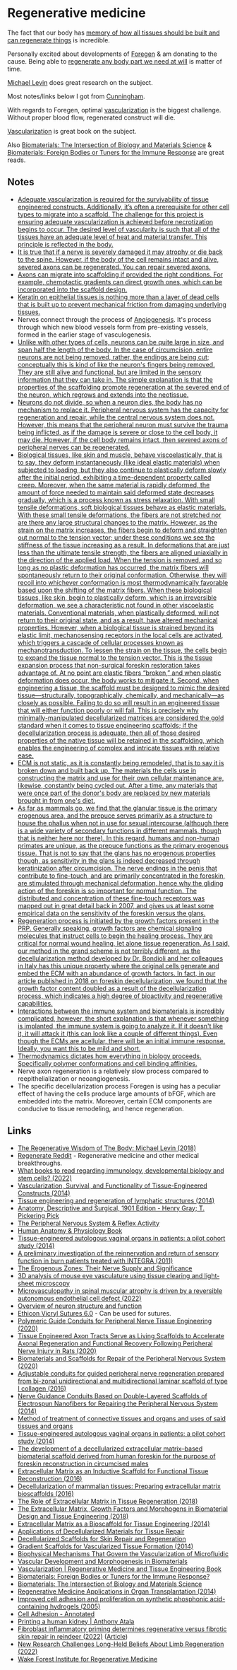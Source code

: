 # Regenerative medicine

The fact that our body has [memory of how all tissues should be built and can regenerate things](https://www.youtube.com/watch?v=D1H6NsRTlH0) is incredible.

Personally excited about developments of [Foregen](https://www.foregen.org/) & am donating to the cause. Being able to [regenerate any body part we need at will](https://www.youtube.com/watch?v=p3lsYlod5OU&t=8427s) is matter of time.

[Michael Levin](https://wyss.harvard.edu/team/associate-faculty/michael-levin-ph-d/) does great research on the subject.

Most notes/links below I got from [Cunningham](https://www.reddit.com/user/Cunningham_Foregen/).

With regards to Foregen, optimal [vascularization](https://twitter.com/alainchedotal/status/1605855847082598400) is the biggest challenge. Without proper blood flow, regenerated construct will die.

[Vascularization](https://www.taylorfrancis.com/books/edit/10.1201/b16777/vascularization-eric-brey?refId=d16e0269-5cf7-4246-8ac8-bd0a79f08091&context=ubx) is great book on the subject.

Also [Biomaterials: The Intersection of Biology and Materials Science](https://www.ncbi.nlm.nih.gov/pmc/articles/PMC6386828/) & [Biomaterials: Foreign Bodies or Tuners for the Immune Response](https://www.ncbi.nlm.nih.gov/pmc/articles/PMC6386828/) are great reads.

## Notes

- [Adequate vascularization is required for the survivability of tissue engineered constructs. Additionally, it’s often a prerequisite for other cell types to migrate into a scaffold. The challenge for this project is ensuring adequate vascularization is achieved before necrotization begins to occur. The desired level of vascularity is such that all of the tissues have an adequate level of heat and material transfer. This principle is reflected in the body.](https://www.reddit.com/r/Foregen/comments/zooz8k/any_updates_in_a_rough_spot/)
- [It is true that if a nerve is severely damaged it may atrophy or die back to the spine. However, if the body of the cell remains intact and alive, severed axons can be regenerated. You can repair severed axons.](https://www.reddit.com/r/Foregen/comments/ul445n/thoughts_on_this_comment_thread_regarding_neural/i7v2rs3/?context=3)
- [Axons can migrate into scaffolding if provided the right conditions. For example, chemotactic gradients can direct growth ones, which can be incorporated into the scaffold design.](https://www.reddit.com/r/Foregen/comments/ul445n/thoughts_on_this_comment_thread_regarding_neural/i7v2rs3/?context=3)
- [Keratin on epithelial tissues is nothing more than a layer of dead cells that is built up to prevent mechanical friction from damaging underlying tissues.](https://www.reddit.com/r/Foregen/comments/ulees6/is_there_any_other_proof_that_the_glans_will/i7uzvgt/?context=3)
- Nerves connect through the process of [Angiogenesis](https://en.wikipedia.org/wiki/Angiogenesis). It's process through which new blood vessels form from pre-existing vessels, formed in the earlier stage of vasculogenesis.
- [Unlike with other types of cells, neurons can be quite large in size, and span half the length of the body. In the case of circumcision, entire neurons are not being removed, rather, the endings are being cut; conceptually this is kind of like the neuron's fingers being removed. They are still alive and functional, but are limited in the sensory information that they can take in. The simple explanation is that the properties of the scaffolding promote regeneration at the severed end of the neuron, which regrows and extends into the neotissue.](https://www.reddit.com/r/Foregen/comments/ud9clq/how_do_the_nerves_connect/i6itz4w/?context=3)
- [Neurons do not divide, so when a neuron dies, the body has no mechanism to replace it. Peripheral nervous system has the capacity for regeneration and repair, while the central nervous system does not. However, this means that the peripheral neuron must survive the trauma being inflicted, as if the damage is severe or close to the cell body, it may die. However, if the cell body remains intact, then severed axons of peripheral nerves can be regenerated.](https://www.reddit.com/r/Foregen/comments/tt7hgq/i_had_learned_in_high_school_biology_classes_that/i2wsq1k/?context=3)
- [Biological tissues, like skin and muscle, behave viscoelastically, that is to say, they deform instantaneously (like ideal elastic materials) when subjected to loading, but they also continue to plastically deform slowly after the initial period, exhibiting a time-dependent property called creep. Moreover, when the same material is rapidly deformed, the amount of force needed to maintain said deformed state decreases gradually, which is a process known as stress relaxation. With small tensile deformations, soft biological tissues behave as elastic materials. With these small tensile deformations, the fibers are not stretched nor are there any large structural changes to the matrix. However, as the strain on the matrix increases, the fibers begin to deform and straighten out normal to the tension vector; under these conditions we see the stiffness of the tissue increasing as a result. In deformations that are just less than the ultimate tensile strength, the fibers are aligned uniaxially in the direction of the applied load. When the tension is removed, and so long as no plastic deformation has occurred, the matrix fibers will spontaneously return to their original conformation. Otherwise, they will recoil into whichever conformation is most thermodynamically favorable based upon the shifting of the matrix fibers. When these biological tissues, like skin, begin to plastically deform, which is an irreversible deformation, we see a characteristic not found in other viscoelastic materials. Conventional materials, when plastically deformed, will not return to their original state, and as a result, have altered mechanical properties. However, when a biological tissue is strained beyond its elastic limit, mechanosensing receptors in the local cells are activated, which triggers a cascade of cellular processes known as mechanotransduction. To lessen the strain on the tissue, the cells begin to expand the tissue normal to the tension vector. This is the tissue expansion process that non-surgical foreskin restoration takes advantage of. At no point are elastic fibers “broken,” and when plastic deformation does occur, the body works to mitigate it. Second, when engineering a tissue, the scaffold must be designed to mimic the desired tissue—structurally, topographically, chemically, and mechanically—as closely as possible. Failing to do so will result in an engineered tissue that will either function poorly or will fail. This is precisely why minimally-manipulated decellularized matrices are considered the gold standard when it comes to tissue engineering scaffolds; if the decellularization process is adequate, then all of those desired properties of the native tissue will be retained in the scaffolding, which enables the engineering of complex and intricate tissues with relative ease.](https://www.reddit.com/r/Foregen/comments/sry3xl/elastins_in_the_ecm/hwxxs6t/?context=3)
- [ECM is not static, as it is constantly being remodeled, that is to say it is broken down and built back up. The materials the cells use in constructing the matrix and use for their own cellular maintenance are, likewise, constantly being cycled out. After a time, any materials that were once part of the donor's body are replaced by new materials brought in from one's diet.](https://www.reddit.com/r/Foregen/comments/spsboj/synthetic_ecm_availability/hwv3v6j/?context=3)
- [As far as mammals go, we find that the glanular tissue is the primary erogenous area, and the prepuce serves primarily as a structure to house the phallus when not in use for sexual intercourse (although there is a wide variety of secondary functions in different mammals, though that is neither here nor there). In this regard, humans and non-human primates are unique, as the prepuce functions as the primary erogenous tissue. That is not to say that the glans has no erogenous properties though, as sensitivity in the glans is indeed decreased through keratinization after circumcision. The nerve endings in the penis that contribute to fine-touch, and are primarily concentrated in the foreskin, are stimulated through mechanical deformation, hence why the gliding action of the foreskin is so important for normal function. The distributed and concentration of these fine-touch receptors was mapped out in great detail back in 2007, and gives us at least some empirical data on the sensitivity of the foreskin versus the glans.](https://www.reddit.com/r/Foregen/comments/qbs8bg/the_foreskin_being_more_sensitive_than_the_glans/hhxp31i/?context=3)
- [Regeneration process is initiated by the growth factors present in the PRP. Generally speaking, growth factors are chemical signaling molecules that instruct cells to begin the healing process. They are critical for normal wound healing, let alone tissue regeneration. As I said, our method in the grand scheme is not terribly different, as the decellularization method developed by Dr. Bondioli and her colleagues in Italy has this unique property where the original cells generate and embed the ECM with an abundance of growth factors. In fact, in our article published in 2018 on foreskin decellularization, we found that the growth factor content doubled as a result of the decellularization process, which indicates a high degree of bioactivity and regenerative capabilities.](https://www.reddit.com/r/Foregen/comments/qerf5m/could_this_technology_be_used_to_regrow_foreskin/hhxfvqg/?context=3)
- [Interactions between the immune system and biomaterials is incredibly complicated, however, the short explanation is that whenever something is implanted, the immune system is going to analyze it. If it doesn't like it, it will attack it (this can look like a couple of different things). Even though the ECMs are acellular, there will be an initial immune response. Ideally, you want this to be mild and short.](https://cdn.discordapp.com/attachments/737747374008565803/1032061061135863808/Temenoff_Mikos_-_2008_-_Immune_Response_to_Biomaterials-annotated.pdf)
- [Thermodynamics dictates how everything in biology proceeds. Specifically polymer conformations and cell binding affinities.](https://cdn.discordapp.com/attachments/737747374008565803/1031472747093696512/Saltzman_-_2004_-_Cell_Interactions_With_Polymers-annotated.pdf)
- Nerve axon regeneration is a relatively slow process compared to reepithelialization or neoangiogenesis.
- The specific decellularization process Foregen is using has a peculiar effect of having the cells produce large amounts of bFGF, which are embedded into the matrix. Moreover, certain ECM components are conducive to tissue remodeling, and hence regeneration.

## Links

- [The Regenerative Wisdom of The Body: Michael Levin (2018)](https://www.youtube.com/watch?v=D1H6NsRTlH0)
- [Regenerate Reddit](https://www.reddit.com/r/regenerate/) - Regenerative medicine and other medical breakthroughs.
- [What books to read regarding immunology, developmental biology and stem cells? (2022)](https://www.reddit.com/r/biology/comments/4q8p8z/what_books_to_read_regarding_immunology/)
- [Vascularization, Survival, and Functionality of Tissue-Engineered Constructs (2014)](https://www.sciencedirect.com/science/article/pii/B9780124201453000146?via%3Dihub)
- [Tissue engineering and regeneration of lymphatic structures (2014)](https://www.ncbi.nlm.nih.gov/pmc/articles/PMC4095806/)
- [Anatomy, Descriptive and Surgical, 1901 Edition - Henry Gray; T. Pickering Pick](https://www.abebooks.com/9780914294085/Anatomy-Descriptive-Surgical-1901-Edition-0914294083/plp)
- [The Peripheral Nervous System & Reflex Activity](https://www.spinedragon.com/student_material/reading/2017_the_peripheral_nervous_system_and_reflex_activity.pdf)
- [Human Anatomy & Physiology Book](https://www.amazon.com/Human-Anatomy-Physiology-Elaine-Marieb/dp/0134580990)
- [Tissue-engineered autologous vaginal organs in patients: a pilot cohort study (2014)](https://pubmed.ncbi.nlm.nih.gov/24726478/)
- [A preliminary investigation of the reinnervation and return of sensory function in burn patients treated with INTEGRA (2011)](https://www.sciencedirect.com/science/article/abs/pii/S0305417911001240?via%3Dihub)
- [The Erogenous Zones: Their Nerve Supply and Significance](http://www.cirp.org/library/anatomy/winkelmann/)
- [3D analysis of mouse eye vasculature using tissue clearing and light-sheet microscopy](https://twitter.com/alainchedotal/status/1605855847082598400)
- [Microvasculopathy in spinal muscular atrophy is driven by a reversible autonomous endothelial cell defect (2022)](https://pubmed.ncbi.nlm.nih.gov/36099045/)
- [Overview of neuron structure and function](https://www.khanacademy.org/science/biology/human-biology/neuron-nervous-system/a/overview-of-neuron-structure-and-function)
- [Ethicon Vicryl Sutures 6.0](https://www.swallowdental.co.uk/6-0-ethicon-vicryl-suture.html) - Can be used for sutures.
- [Polymeric Guide Conduits for Peripheral Nerve Tissue Engineering (2020)](https://www.frontiersin.org/articles/10.3389/fbioe.2020.582646/full)
- [Tissue Engineered Axon Tracts Serve as Living Scaffolds to Accelerate Axonal Regeneration and Functional Recovery Following Peripheral Nerve Injury in Rats (2020)](https://www.frontiersin.org/articles/10.3389/fbioe.2020.00492/full)
- [Biomaterials and Scaffolds for Repair of the Peripheral Nervous System (2020)](https://link.springer.com/referenceworkentry/10.1007/978-3-030-06217-0_3-1)
- [Adjustable conduits for guided peripheral nerve regeneration prepared from bi-zonal unidirectional and multidirectional laminar scaffold of type I collagen (2016)](https://www.sciencedirect.com/science/article/pii/S0928493120337577)
- [Nerve Guidance Conduits Based on Double-Layered Scaffolds of Electrospun Nanofibers for Repairing the Peripheral Nervous System (2014)](https://www.ncbi.nlm.nih.gov/pmc/articles/PMC4073935/)
- [Method of treatment of connective tissues and organs and uses of said tissues and organs](https://patents.google.com/patent/WO2009050571A3/en)
- [Tissue-engineered autologous vaginal organs in patients: a pilot cohort study (2014)](<https://www.thelancet.com/journals/lancet/article/PIIS0140-6736(14)60542-0/fulltext>)
- [The development of a decellularized extracellular matrix–based biomaterial scaffold derived from human foreskin for the purpose of foreskin reconstruction in circumcised males](https://journals.sagepub.com/doi/full/10.1177/2041731418812613)
- [Extracellular Matrix as an Inductive Scaffold for Functional Tissue Reconstruction (2016)](https://www.sciencedirect.com/science/article/pii/B9780128005484000024?via%3Dihub)
- [Decellularization of mammalian tissues: Preparing extracellular matrix bioscaffolds (2016)](https://www.sciencedirect.com/science/article/pii/B9781782420873000043)
- [The Role of Extracellular Matrix in Tissue Regeneration (2018)](https://www.intechopen.com/chapters/60312)
- [The Extracellular Matrix, Growth Factors and Morphogens in Biomaterial Design and Tissue Engineering (2018)](https://link.springer.com/chapter/10.1007/978-3-319-77023-9_1)
- [Extracellular Matrix as a Bioscaffold for Tissue Engineering (2014)](https://www.sciencedirect.com/science/article/pii/B9780124201453000055?via%3Dihub)
- [Applications of Decellularized Materials for Tissue Repair](https://link.springer.com/chapter/10.1007/978-981-33-6962-7_4)
- [Decellularized Scaffolds for Skin Repair and Regeneration](https://www.mdpi.com/2076-3417/10/10/3435)
- [Gradient Scaffolds for Vascularized Tissue Formation (2014)](https://www.taylorfrancis.com/chapters/edit/10.1201/b16777-13/gradient-scaffolds-vascularized-tissue-formation-michael-turturro-georgia-papavasiliou)
- [Biophysical Mechanisms That Govern the Vascularization of Microfluidic](https://www.taylorfrancis.com/chapters/edit/10.1201/b16777-10/biophysical-mechanisms-govern-vascularization-microfluidic-scaffolds-keith-wong-james-truslow-aimal-khankhel-joe-tien)
- [Vascular Development and Morphogenesis in Biomaterials](https://www.taylorfrancis.com/chapters/edit/10.1201/b16777-9/vascular-development-morphogenesis-biomaterials-sebastian-barreto-ortiz-quinton-smith-sharon-gerecht)
- [Vascularization | Regenerative Medicine and Tissue Engineering Book](https://www.taylorfrancis.com/books/edit/10.1201/b16777/vascularization-eric-brey?refId=d16e0269-5cf7-4246-8ac8-bd0a79f08091&context=ubx)
- [Biomaterials: Foreign Bodies or Tuners for the Immune Response?](https://www.ncbi.nlm.nih.gov/pmc/articles/PMC6386828/)
- [Biomaterials: The Intersection of Biology and Materials Science](https://www.amazon.nl/Biomaterials-Intersection-Biology-Materials-Science/dp/0130097101)
- [Regenerative Medicine Applications in Organ Transplantation (2014)](https://www.sciencedirect.com/book/9780123985231/regenerative-medicine-applications-in-organ-transplantation)
- [Improved cell adhesion and proliferation on synthetic phosphonic acid-containing hydrogels (2005)](https://pubmed.ncbi.nlm.nih.gov/15621257/)
- [Cell Adhesion - Annotated](https://cdn.discordapp.com/attachments/737747374008565803/1031472796204793896/Saltzman_-_2004_-_Cell_Adhesion-annotated.pdf)
- [Printing a human kidney | Anthony Atala](https://www.youtube.com/watch?v=9RMx31GnNXY)
- [Fibroblast inflammatory priming determines regenerative versus fibrotic skin repair in reindeer (2022)](<https://www.cell.com/cell/fulltext/S0092-8674(22)01414-3>) ([Article](https://ucalgary.ca/news/vet-med-scholars-publish-groundbreaking-research-skin-regeneration))
- [New Research Challenges Long-Held Beliefs About Limb Regeneration (2022)](https://today.tamu.edu/2022/07/05/new-research-challenges-long-held-beliefs-about-limb-regeneration/)
- [Wake Forest Institute for Regenerative Medicine](https://school.wakehealth.edu/research/institutes-and-centers/wake-forest-institute-for-regenerative-medicine)
